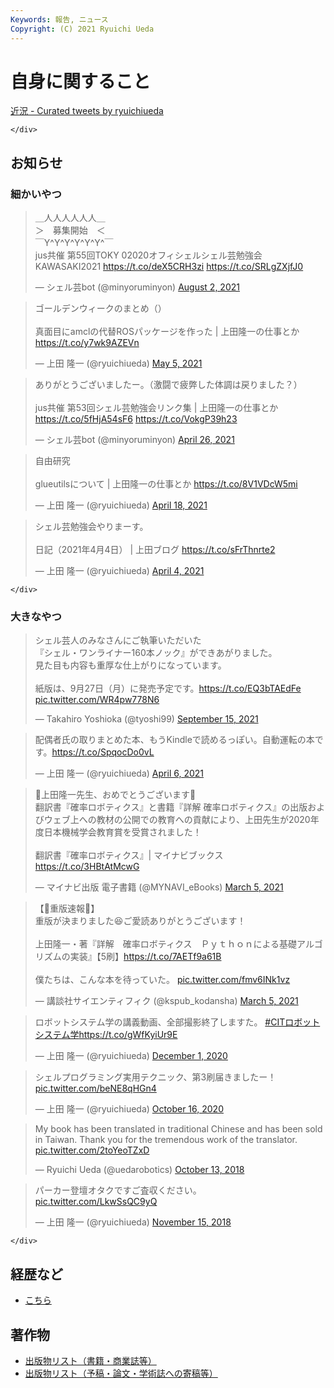 ```yaml
---
Keywords: 報告, ニュース
Copyright: (C) 2021 Ryuichi Ueda
---
```


# 自身に関すること

<div class="row">
    <div class="col-md-6">

<a class="twitter-timeline" href="https://twitter.com/ryuichiueda/timelines/1558672669226110976?ref_src=twsrc%5Etfw">近況 - Curated tweets by ryuichiueda</a> <script async src="https://platform.twitter.com/widgets.js" charset="utf-8"></script>

    </div>
<div class="col-md-6">
    </div>

## お知らせ

<div class="row">
    <div class="col-md-6">

<h3>細かいやつ</h3>

<blockquote class="twitter-tweet" data-partner="tweetdeck"><p lang="ja" dir="ltr">＿人人人人人人＿<br>＞　募集開始　＜<br>￣Y^Y^Y^Y^Y^Y^￣<br>jus共催 第55回TOKY 02020オフィシェルシェル芸勉強会KAWASAKI2021 <a href="https://t.co/deX5CRH3zi">https://t.co/deX5CRH3zi</a> <a href="https://t.co/SRLgZXjfJ0">https://t.co/SRLgZXjfJ0</a></p>&mdash; シェル芸bot (@minyoruminyon) <a href="https://twitter.com/minyoruminyon/status/1422326430680051776?ref_src=twsrc%5Etfw">August 2, 2021</a></blockquote>


<blockquote class="twitter-tweet" data-partner="tweetdeck"><p lang="ja" dir="ltr">ゴールデンウィークのまとめ（）<br><br>真面目にamclの代替ROSパッケージを作った | 上田隆一の仕事とか <a href="https://t.co/y7wk9AZEVn">https://t.co/y7wk9AZEVn</a></p>&mdash; 上田 隆一 (@ryuichiueda) <a href="https://twitter.com/ryuichiueda/status/1389752701945217024?ref_src=twsrc%5Etfw">May 5, 2021</a></blockquote>
<script async src="https://platform.twitter.com/widgets.js" charset="utf-8"></script>


<blockquote class="twitter-tweet" data-partner="tweetdeck"><p lang="ja" dir="ltr">ありがとうございましたー。（激闘で疲弊した体調は戻りました？）<br><br>jus共催 第53回シェル芸勉強会リンク集 | 上田隆一の仕事とか <a href="https://t.co/5fHjA54sF6">https://t.co/5fHjA54sF6</a> <a href="https://t.co/VokgP39h23">https://t.co/VokgP39h23</a></p>&mdash; シェル芸bot (@minyoruminyon) <a href="https://twitter.com/minyoruminyon/status/1386473859604357120?ref_src=twsrc%5Etfw">April 26, 2021</a></blockquote>

<blockquote class="twitter-tweet"><p lang="ja" dir="ltr">自由研究<br><br>glueutilsについて | 上田隆一の仕事とか <a href="https://t.co/8V1VDcW5mi">https://t.co/8V1VDcW5mi</a></p>&mdash; 上田 隆一 (@ryuichiueda) <a href="https://twitter.com/ryuichiueda/status/1383661938920497156?ref_src=twsrc%5Etfw">April 18, 2021</a></blockquote> <script async src="https://platform.twitter.com/widgets.js" charset="utf-8"></script>

<blockquote class="twitter-tweet"><p lang="ja" dir="ltr">シェル芸勉強会やりまーす。<br><br>日記（2021年4月4日） | 上田ブログ <a href="https://t.co/sFrThnrte2">https://t.co/sFrThnrte2</a></p>&mdash; 上田 隆一 (@ryuichiueda) <a href="https://twitter.com/ryuichiueda/status/1378597457743900673?ref_src=twsrc%5Etfw">April 4, 2021</a></blockquote> <script async src="https://platform.twitter.com/widgets.js" charset="utf-8"></script>

    </div>
<div class="col-md-6">


<h3>大きなやつ</h3>

<blockquote class="twitter-tweet" data-partner="tweetdeck"><p lang="ja" dir="ltr">シェル芸人のみなさんにご執筆いただいた<br>『シェル・ワンライナー160本ノック』ができあがりました。<br>見た目も内容も重厚な仕上がりになっています。<br><br>紙版は、9月27日（月）に発売予定です。<a href="https://t.co/EQ3bTAEdFe">https://t.co/EQ3bTAEdFe</a> <a href="https://t.co/WR4pw778N6">pic.twitter.com/WR4pw778N6</a></p>&mdash; Takahiro Yoshioka (@tyoshi99) <a href="https://twitter.com/tyoshi99/status/1437974004799664134?ref_src=twsrc%5Etfw">September 15, 2021</a></blockquote>
<script async src="https://platform.twitter.com/widgets.js" charset="utf-8"></script>


<blockquote class="twitter-tweet"><p lang="ja" dir="ltr">配偶者氏の取りまとめた本、もうKindleで読めるっぽい。自動運転の本です。<a href="https://t.co/SpqocDo0vL">https://t.co/SpqocDo0vL</a></p>&mdash; 上田 隆一 (@ryuichiueda) <a href="https://twitter.com/ryuichiueda/status/1379405324537462784?ref_src=twsrc%5Etfw">April 6, 2021</a></blockquote> <script async src="https://platform.twitter.com/widgets.js" charset="utf-8"></script>

<blockquote class="twitter-tweet" data-partner="tweetdeck"><p lang="ja" dir="ltr">🎊上田隆一先生、おめでとうございます🎊<br>翻訳書『確率ロボティクス』と書籍『詳解 確率ロボティクス』の出版およびウェブ上への教材の公開での教育への貢献により、上田先生が2020年度日本機械学会教育賞を受賞されました！<br><br>翻訳書『確率ロボティクス』| マイナビブックス<a href="https://t.co/3HBtAtMcwG">https://t.co/3HBtAtMcwG</a></p>&mdash; マイナビ出版 電子書籍 (@MYNAVI_eBooks) <a href="https://twitter.com/MYNAVI_eBooks/status/1367671620714700801?ref_src=twsrc%5Etfw">March 5, 2021</a></blockquote>
<script async src="https://platform.twitter.com/widgets.js" charset="utf-8"></script>


<blockquote class="twitter-tweet" data-partner="tweetdeck"><p lang="ja" dir="ltr">【🎉重版速報🎉】<br>重版が決まりました😆ご愛読ありがとうございます！<br><br>上田隆一・著『詳解　確率ロボティクス　Ｐｙｔｈｏｎによる基礎アルゴリズムの実装』【5刷】<a href="https://t.co/7AETf9a61B">https://t.co/7AETf9a61B</a><br><br>僕たちは、こんな本を待っていた。 <a href="https://t.co/fmv6INk1vz">pic.twitter.com/fmv6INk1vz</a></p>&mdash; 講談社サイエンティフィク (@kspub_kodansha) <a href="https://twitter.com/kspub_kodansha/status/1367641013259440128?ref_src=twsrc%5Etfw">March 5, 2021</a></blockquote>
<script async src="https://platform.twitter.com/widgets.js" charset="utf-8"></script>


<blockquote class="twitter-tweet" data-partner="tweetdeck"><p lang="ja" dir="ltr">ロボットシステム学の講義動画、全部撮影終了しますた。 <a href="https://twitter.com/hashtag/CIT%E3%83%AD%E3%83%9C%E3%83%83%E3%83%88%E3%82%B7%E3%82%B9%E3%83%86%E3%83%A0%E5%AD%A6?src=hash&amp;ref_src=twsrc%5Etfw">#CITロボットシステム学</a><a href="https://t.co/gWfKyiUr9E">https://t.co/gWfKyiUr9E</a></p>&mdash; 上田 隆一 (@ryuichiueda) <a href="https://twitter.com/ryuichiueda/status/1333727629615087618?ref_src=twsrc%5Etfw">December 1, 2020</a></blockquote>
<script async src="https://platform.twitter.com/widgets.js" charset="utf-8"></script>

<blockquote class="twitter-tweet" data-partner="tweetdeck"><p lang="ja" dir="ltr">シェルプログラミング実用テクニック、第3刷届きましたー！ <a href="https://t.co/beNE8qHGn4">pic.twitter.com/beNE8qHGn4</a></p>&mdash; 上田 隆一 (@ryuichiueda) <a href="https://twitter.com/ryuichiueda/status/1316915244141322242?ref_src=twsrc%5Etfw">October 16, 2020</a></blockquote>
<script async src="https://platform.twitter.com/widgets.js" charset="utf-8"></script>

<blockquote class="twitter-tweet" data-partner="tweetdeck"><p lang="en" dir="ltr">My book has been translated in traditional Chinese and has been sold in Taiwan. Thank you for the tremendous work of the translator. <a href="https://t.co/2toYeoTZxD">pic.twitter.com/2toYeoTZxD</a></p>&mdash; Ryuichi Ueda (@uedarobotics) <a href="https://twitter.com/uedarobotics/status/1050933636898254850?ref_src=twsrc%5Etfw">October 13, 2018</a></blockquote>
<script async src="https://platform.twitter.com/widgets.js" charset="utf-8"></script>

<blockquote class="twitter-tweet" data-partner="tweetdeck"><p lang="ja" dir="ltr">パーカー登壇オタクですご査収ください。 <a href="https://t.co/LkwSsQC9yQ">pic.twitter.com/LkwSsQC9yQ</a></p>&mdash; 上田 隆一 (@ryuichiueda) <a href="https://twitter.com/ryuichiueda/status/1063029083607490561?ref_src=twsrc%5Etfw">November 15, 2018</a></blockquote>
<script async src="https://platform.twitter.com/widgets.js" charset="utf-8"></script>

    </div>
</div>


## 経歴など

* [こちら](/?page=bio)


## 著作物

* [出版物リスト（書籍・商業誌等）](/?page=06030)
* [出版物リスト（予稿・論文・学術誌への寄稿等）](/?page=06033)
